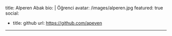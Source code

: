 title: Alperen Abak
bio: |
  Öğrenci
avatar: /images/alperen.jpg
featured: true
social:
  - title: github
    url: https://github.com/apeven
---
